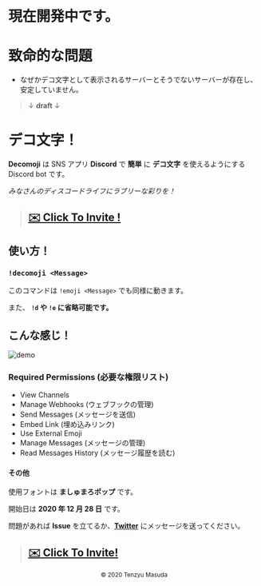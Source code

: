 <!-- @format -->

# 現在開発中です。

# 致命的な問題

- なぜかデコ文字として表示されるサーバーとそうでないサーバーが存在し、安定していません。

> ↓ **draft** ↓

# デコ文字！

**Decomoji** は SNS アプリ **Discord** で **簡単** に **デコ文字** を使えるようにする Discord bot です。

_みなさんのディスコードライフにラブリーな彩りを！_

> ## **[✉️ Click To Invite !](https://discord.com/api/oauth2/authorize?client_id=792956411248246796&permissions=537226240&scope=bot)**

## 使い方！

### `!decomoji <Message>`

このコマンドは `!emoji <Message>` でも同様に動きます。

また、 **`!d` や `!e` に省略可能です。**

## こんな感じ！

![demo](https://cdn.discordapp.com/attachments/752286472383758416/793070793893347328/demo.gif)

### Required Permissions (必要な権限リスト)

- View Channels
- Manage Webhooks (ウェブフックの管理)
- Send Messages (メッセージを送信)
- Embed Link (埋め込みリンク)
- Use External Emoji
- Manage Messages (メッセージの管理)
- Read Messages History (メッセージ履歴を読む)

#### その他

使用フォントは **ましゅまろポップ** です。

開始日は **2020 年 12 月 28 日** です。

問題があれば **Issue** を立てるか、**[Twitter](https://twitter.com/tenzyumasuda)** にメッセージを送ってください。

> ## **[✉️ Click To Invite!](https://discord.com/api/oauth2/authorize?client_id=792956411248246796&permissions=537226240&scope=bot)**

<p align="center">
    <small>©️ 2020 Tenzyu Masuda</small>
</p>

